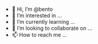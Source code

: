 - 👋 Hi, I’m @bento
- 👀 I’m interested in ...
- 🌱 I’m currently learning ...
- 💞️ I’m looking to collaborate on ...
- 📫 How to reach me ...

<!---
felipe-bento/felipe-bento is a ✨ special ✨ repository because its `README.md` (this file) appears on your GitHub profile.
You can click the Preview link to take a look at your changes.
--->
